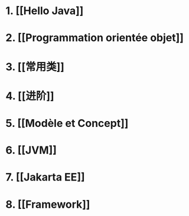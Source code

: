 
# 1. [[Hello Java]]

# 2. [[Programmation orientée objet]]

# 3. [[常用类]]

# 4. [[进阶]]

# 5. [[Modèle et Concept]]

# 6. [[JVM]]

# 7. [[Jakarta EE]]

# 8. [[Framework]]






